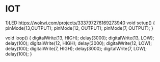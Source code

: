 # IOT
1)LED
https://wokwi.com/projects/333797276169273940
void setup() {
  pinMode(13,OUTPUT);
  pinMode(12, OUTPUT);
  pinMode(7, OUTPUT);
}

void loop() {
  digitalWrite(13, HIGH);
  delay(3000);
  digitalWrite(13, LOW);
  delay(100);
digitalWrite(12, HIGH);
  delay(3000);
  digitalWrite(12, LOW);
  delay(100);
digitalWrite(7, HIGH);
  delay(3000);
  digitalWrite(7, LOW);
  delay(100);
}
